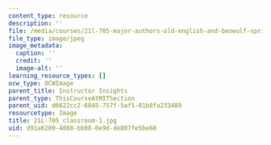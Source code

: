 ```yaml
---
content_type: resource
description: ''
file: /media/courses/21l-705-major-authors-old-english-and-beowulf-spring-2014/d91a62094088bb080e9dde807fe5be68_21L-705_classroom-1.jpg
file_type: image/jpeg
image_metadata:
  caption: ''
  credit: ''
  image-alt: ''
learning_resource_types: []
ocw_type: OCWImage
parent_title: Instructor Insights
parent_type: ThisCourseAtMITSection
parent_uid: d6622cc2-6845-757f-5af5-01b8fa233489
resourcetype: Image
title: 21L-705_classroom-1.jpg
uid: d91a6209-4088-bb08-0e9d-de807fe5be68
---
```

